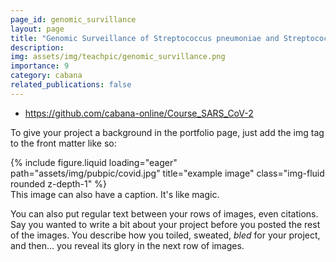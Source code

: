 ```yaml
---
page_id: genomic_survillance
layout: page
title: "Genomic Surveillance of Streptococcus pneumoniae and Streptococcus agalactiae"
description: 
img: assets/img/teachpic/genomic_survillance.png
importance: 9
category: cabana
related_publications: false
---
```


* https://github.com/cabana-online/Course_SARS_CoV-2

To give your project a background in the portfolio page, just add the img tag to the front matter like so:

<div class="row">
    <div class="col-sm mt-3 mt-md-0">
        {% include figure.liquid loading="eager" path="assets/img/pubpic/covid.jpg" title="example image" class="img-fluid rounded z-depth-1" %}
    </div>
</div>
<div class="caption">
    This image can also have a caption. It's like magic.
</div>

You can also put regular text between your rows of images, even citations.
Say you wanted to write a bit about your project before you posted the rest of the images.
You describe how you toiled, sweated, _bled_ for your project, and then... you reveal its glory in the next row of images.
